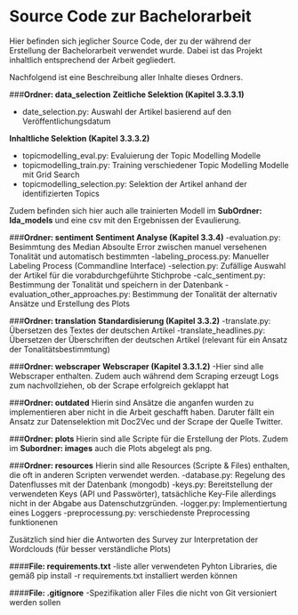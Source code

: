 # Source Code zur Bachelorarbeit

Hier befinden sich jeglicher Source Code, der zu der während der Erstellung der Bachelorarbeit verwendet wurde. Dabei ist das Projekt inhaltlich entsprechend der Arbeit gegliedert.

Nachfolgend ist eine Beschreibung aller Inhalte dieses Ordners.

###**Ordner: data_selection**
**Zeitliche Selektion (Kapitel 3.3.3.1)**
- date_selection.py: Auswahl der Artikel basierend auf den Veröffentlichungsdatum 

**Inhaltliche Selektion (Kapitel 3.3.3.2)**
- topicmodelling_eval.py: Evaluierung der Topic Modelling Modelle
- topicmodelling_train.py: Training verschiedener Topic Modelling Modelle mit Grid Search
- topicmodelling_selection.py: Selektion der Artikel anhand der identifizierten Topics

Zudem befinden sich hier auch alle trainierten Modell im **SubOrdner: lda_models** und eine csv mit den Ergebnissen der Evaulierung.

###**Ordner: sentiment**
**Sentiment Analyse (Kapitel 3.3.4)**
-evaluation.py: Besimmtung des Median Absoulte Error zwischen manuel versehenen Tonalität und 
automatisch bestimmten
-labeling_process.py: Manueller Labeling Process (Commandline Interface)
-selection.py: Zufällige Auswahl der Artikel für die vorabdurchgeführte Stichprobe
-calc_sentiment.py: Bestimmung der Tonalität und speichern in der Datenbank
-evaluation_other_approaches.py: Bestimmung der Tonalität der alternativ Ansätze und 
Erstellung des Plots
    
###**Ordner: translation**
**Standardisierung (Kapitel 3.3.2)**
-translate.py: Übersetzen des Textes der deutschen Artikel
-translate_headlines.py: Übersetzen der Überschriften der deutschen Artikel 
(relevant für ein Ansatz der Tonalitätsbestimmtung)

###**Ordner: webscraper**
**Webscraper (Kapitel 3.3.1.2)**
-Hier sind alle Webscraper enthalten. Zudem auch während dem Scraping erzeugt Logs zum nachvollziehen,
ob der Scrape erfolgreich geklappt hat


###**Ordner: outdated**
Hierin sind Ansätze die anganfen wurden zu implementieren aber nicht in die Arbeit geschafft haben.
Daruter fällt ein Ansatz zur Datenselektion mit Doc2Vec und der Scrape der Quelle Twitter.


###**Ordner: plots**
Hierin sind alle Scripte für die Erstellung der Plots. Zudem im **Subordner: images** auch die Plots abgelegt als png.     

###**Ordner: resources**
Hierin sind alle Resources (Scripte & Files) enthalten, die oft in anderen Scripten verwendet werden.
-database.py: Regelung des Datenflusses mit der Datenbank (mongodb)
-keys.py: Bereitstellung der verwendeten Keys (API und Passwörter), tatsächliche Key-File allerdings nicht in der Abgabe aus Datenschutzgründen.
-logger.py: Implementiertung eines Loggers
-preprocessung.py: verschiedenste Preprocessing funktionenen

Zusätzlich sind hier die Antworten des Survey zur Interpretation der Wordclouds (für besser verständliche Plots)

####**File: requirements.txt**
-liste aller verwendeten Pyhton Libraries, die gemäß pip install -r requirements.txt installiert werden können

####**File: .gitignore**
-Spezifikation aller Files die nicht von Git versioniert werden sollen


